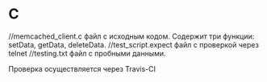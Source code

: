 # C
//memcached_client.c  файл с исходным кодом. Содержит три функции: setData, getData, deleteData. 
//test_script.expect  файл с проверкой через telnet
//testing.txt  файл с пробными данными.


Проверка осуществляется через Travis-CI
